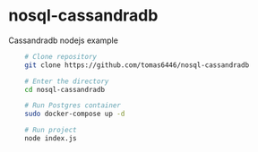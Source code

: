 # nosql-cassandradb
Cassandradb nodejs example

```bash
    # Clone repository
    git clone https://github.com/tomas6446/nosql-cassandradb

    # Enter the directory
    cd nosql-cassandradb

    # Run Postgres container
    sudo docker-compose up -d

    # Run project
    node index.js
```